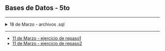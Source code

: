## Bases de Datos - 5to

----

<details>
  <summary> 18 de Marzo - archivos .sql </summary>
  
  - Descargar los scripts de la [siguiente carpeta](https://github.com/nadianoe/nadianoe.github.io/tree/master/bd5to2022)
    - pedidos.sql
    - detallespedidos.sql
    - clientes.sql
    - productos.sql
  - EJecutarlos y probar las soluciones propuestas para los ejercicios realizados la clase pasada.
</details>

----
- [11 de Marzo - ejercicio de repaso1](https://github.com/nadianoe/nadianoe.github.io/blob/master/bd5to2022/ejercicioSQL.pdf)
- [11 de Marzo - ejercicio de repaso2](https://github.com/nadianoe/nadianoe.github.io/blob/master/bd5to2022/ejercicios_parte2_11deMarzo.pdf)
